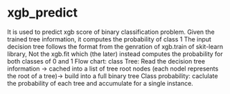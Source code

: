 # xgb_predict
It is used to predict xgb score of binary classification problem. Given the trained tree information, it computes the probability of class 1
The input decision tree follows the format from the genration of xgb.train of skit-learn library, Not the xgb.fit which (the later) instead computes the probability for both classes of 0 and 1
Flow chart:
class Tree: Read the decision tree information -> cached into a list of tree root nodes (each nodel represents the root of a tree)-> build into a full binary tree
Class probability: caclulate the probability of each tree and accumulate for a single instance.
